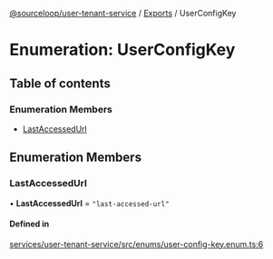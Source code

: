 [@sourceloop/user-tenant-service](../README.md) / [Exports](../modules.md) / UserConfigKey

# Enumeration: UserConfigKey

## Table of contents

### Enumeration Members

- [LastAccessedUrl](UserConfigKey.md#lastaccessedurl)

## Enumeration Members

### LastAccessedUrl

• **LastAccessedUrl** = ``"last-accessed-url"``

#### Defined in

[services/user-tenant-service/src/enums/user-config-key.enum.ts:6](https://github.com/sourcefuse/loopback4-microservice-catalog/blob/93a7f917/services/user-tenant-service/src/enums/user-config-key.enum.ts#L6)
